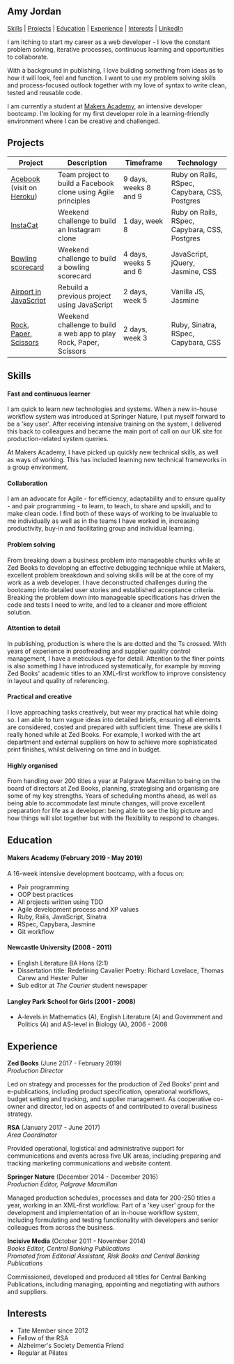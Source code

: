 ## Amy Jordan

[Skills](#Skills) | [Projects](#Projects) | [Education](#Education) | [Experience](#Experience) | [Interests](#Interests) | [LinkedIn](https://www.linkedin.com/in/amy-jordan-37667743/)

I am itching to start my career as a web developer - I love the constant problem solving, iterative processes, continuous learning and opportunities to collaborate.

With a background in publishing, I love building something from ideas as to how it will look, feel and function. I want to use my problem solving skills and process-focused outlook together with my love of syntax to write clean, tested and reusable code.

I am currently a student at [Makers Academy](https://makers.tech/), an intensive developer bootcamp. I'm looking for my first developer role in a learning-friendly environment where I can be creative and challenged.

## Projects

| Project | Description | Timeframe | Technology |
| ----- | ----- | ----- | ----- |
| [Acebook](https://github.com/amyj0rdan/acebook-plaicebook) (visit on [Heroku](https://plaicebook.herokuapp.com/)) | Team project to build a Facebook clone using Agile principles | 9 days, weeks 8 and 9 | Ruby on Rails, RSpec, Capybara, CSS, Postgres |
| [InstaCat](https://github.com/amyj0rdan/instagram-challenge) | Weekend challenge to build an Instagram clone | 1 day, week 8 | Ruby on Rails, RSpec, Capybara, CSS, Postgres |
| [Bowling scorecard](https://github.com/amyj0rdan/bowling-challenge) | Weekend challenge to build a bowling scorecard | 4 days, weeks 5 and 6 |  JavaScript, jQuery, Jasmine, CSS |
| [Airport in JavaScript](https://github.com/amyj0rdan/airport_challenge_js) | Rebuild a previous project using JavaScript | 2 days, week 5 | Vanilla JS, Jasmine |
| [Rock, Paper, Scissors](https://github.com/amyj0rdan/rps-challenge) | Weekend challenge to build a web app to play Rock, Paper, Scissors | 2 days, week 3 | Ruby, Sinatra, RSpec, Capybara, CSS |

## Skills

#### Fast and continuous learner

I am quick to learn new technologies and systems. When a new in-house workflow system was introduced at Springer Nature, I put myself forward to be a 'key user'. After receiving intensive training on the system, I delivered this back to colleagues and became the main port of call on our UK site for production-related system queries.

At Makers Academy, I have picked up quickly new technical skills, as well as ways of working. This has included learning new technical frameworks in a group environment.

#### Collaboration

I am an advocate for Agile - for efficiency, adaptability and to ensure quality - and pair programming - to learn, to teach, to share and upskill, and to make clean code. I find both of these ways of working to be invaluable to me individually as well as in the teams I have worked in, increasing productivity, buy-in and facilitating group and individual learning.

#### Problem solving

From breaking down a business problem into manageable chunks while at Zed Books to developing an effective debugging technique while at Makers, excellent problem breakdown and solving skills will be at the core of my work as a web developer. I have deconstructed challenges during the bootcamp into detailed user stories and established acceptance criteria. Breaking the problem down into manageable specifications has driven the code and tests I need to write, and led to a cleaner and more efficient solution.

#### Attention to detail

In publishing, production is where the Is are dotted and the Ts crossed. With years of experience in proofreading and supplier quality control management, I have a meticulous eye for detail. Attention to the finer points is also something I have introduced systematically, for example by moving Zed Books' academic titles to an XML-first workflow to improve consistency in layout and quality of referencing.

#### Practical and creative

I love approaching tasks creatively, but wear my practical hat while doing so. I am able to turn vague ideas into detailed briefs, ensuring all elements are considered, costed and prepared with sufficient time. These are skills I really honed while at Zed Books. For example, I worked with the art department and external suppliers on how to achieve more sophisticated print finishes, whilst delivering on time and in budget.

#### Highly organised

From handling over 200 titles a year at Palgrave Macmillan to being on the board of directors at Zed Books, planning, strategising and organising are some of my key strengths. Years of scheduling months ahead, as well as being able to accommodate last minute changes, will prove excellent preparation for life as a developer: being able to see the big picture and how things will slot together but with the flexibility to respond to changes.

## Education

#### Makers Academy (February 2019 - May 2019)

A 16-week intensive development bootcamp, with a focus on:

- Pair programming
- OOP best practices
- All projects written using TDD
- Agile development process and XP values
- Ruby, Rails, JavaScript, Sinatra
- RSpec, Capybara, Jasmine
- Git workflow

#### Newcastle University (2008 - 2011)

- English Literature BA Hons (2:1)
- Dissertation title: Redefining Cavalier Poetry: Richard Lovelace, Thomas Carew and Hester Pulter
- Sub editor at _The Courier_ student newspaper

#### Langley Park School for Girls (2001 - 2008)

- A-levels in Mathematics (A), English Literature (A) and Government and Politics (A) and AS-level in Biology (A), 2006 - 2008

## Experience

**Zed Books** (June 2017 - February 2019)    
*Production Director*

Led on strategy and processes for the production of Zed Books' print and e-publications, including product specification, operational workflows, budget setting and tracking, and supplier management.
As cooperative co-owner and director, led on aspects of and contributed to overall business strategy.

**RSA** (January 2017 - June 2017)   
*Area Coordinator*

Provided operational, logistical and administrative support for communications and events across five UK areas, including preparing and tracking marketing communications and website content.

**Springer Nature** (December 2014 - December 2016)   
*Production Editor, Palgrave Macmillan*

Managed production schedules, processes and data for 200-250 titles a year, working in an XML-first workflow.
Part of a 'key user’ group for the development and implementation of an in-house workflow system, including formulating and testing functionality with developers and senior colleagues from across the business.

**Incisive Media** (October 2011 - November 2014)   
*Books Editor, Central Banking Publications*   
*Promoted from Editorial Assistant, Risk Books and Central Banking Publications*

Commissioned, developed and produced all titles for Central Banking Publications, including managing, appointing and negotiating with authors and suppliers.

## Interests

- Tate Member since 2012
- Fellow of the RSA
- Alzheimer's Society Dementia Friend
- Regular at Pilates
